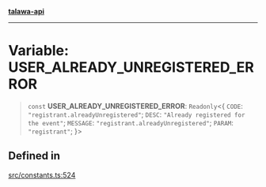 [**talawa-api**](../../README.md)

***

# Variable: USER\_ALREADY\_UNREGISTERED\_ERROR

> `const` **USER\_ALREADY\_UNREGISTERED\_ERROR**: `Readonly`\<\{ `CODE`: `"registrant.alreadyUnregistered"`; `DESC`: `"Already registered for the event"`; `MESSAGE`: `"registrant.alreadyUnregistered"`; `PARAM`: `"registrant"`; \}\>

## Defined in

[src/constants.ts:524](https://github.com/Suyash878/talawa-api/blob/f376d03c37e9acd046e7cc983947432c95f74442/src/constants.ts#L524)
